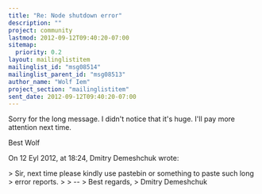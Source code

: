 ```yaml
---
title: "Re: Node shutdown error"
description: ""
project: community
lastmod: 2012-09-12T09:40:20-07:00
sitemap:
  priority: 0.2
layout: mailinglistitem
mailinglist_id: "msg08514"
mailinglist_parent_id: "msg08513"
author_name: "Wolf Iem"
project_section: "mailinglistitem"
sent_date: 2012-09-12T09:40:20-07:00
---
```



Sorry for the long message. I didn't notice that it's huge. I'll pay more 
attention next time.

Best
Wolf

On 12 Eyl 2012, at 18:24, Dmitry Demeshchuk  wrote:

&gt; Sir, next time please kindly use pastebin or something to paste such long 
&gt; error reports.
&gt; 
&gt; -- 
&gt; Best regards,
&gt; Dmitry Demeshchuk

